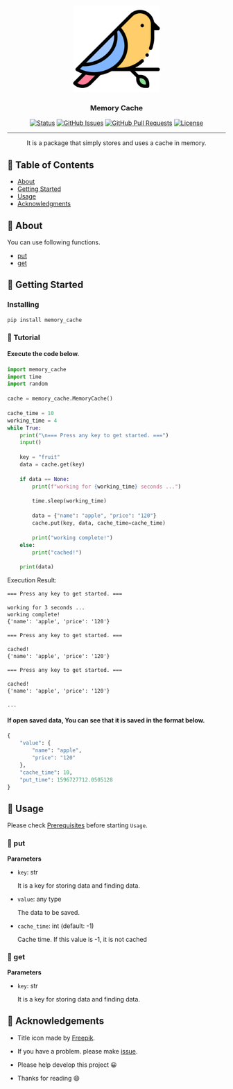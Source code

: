 <p align="center">
  <a href="" rel="noopener">
 <img width=200px height=200px src="./static/icon.png" alt="Project logo" ></a>
 <br>

 
</p>

<h3 align="center">Memory Cache</h3>

<div align="center">

[![Status](https://img.shields.io/badge/status-active-success.svg)]()
[![GitHub Issues](https://img.shields.io/github/issues/da-huin/memory_cache.svg)](https://github.com/da-huin/memory_cache/issues)
[![GitHub Pull Requests](https://img.shields.io/github/issues-pr/da-huin/memory_cache.svg)](https://github.com/da-huin/memory_cache/pulls)
[![License](https://img.shields.io/badge/license-MIT-blue.svg)](/LICENSE)

</div>

---

<p align="center"> It is a package that simply stores and uses a cache in memory.
    <br> 
</p>

## 📝 Table of Contents

- [About](#about)
- [Getting Started](#getting_started)
- [Usage](#usage)
- [Acknowledgments](#acknowledgement)

## 🧐 About <a name = "about"></a>

You can use following functions.

* [put](#put)
* [get](#get)

## 🏁 Getting Started <a name = "getting_started"></a>

### Installing

```
pip install memory_cache
```

### 🚀 Tutorial

#### Execute the code below.

```python
import memory_cache
import time
import random

cache = memory_cache.MemoryCache()

cache_time = 10
working_time = 4
while True:
    print("\n=== Press any key to get started. ===")
    input()

    key = "fruit"
    data = cache.get(key)

    if data == None:
        print(f"working for {working_time} seconds ...")

        time.sleep(working_time)

        data = {"name": "apple", "price": "120"}
        cache.put(key, data, cache_time=cache_time)

        print("working complete!")
    else:
        print("cached!")

    print(data)
```

Execution Result:
```
=== Press any key to get started. ===

working for 3 seconds ...
working complete!
{'name': 'apple', 'price': '120'}

=== Press any key to get started. ===

cached!
{'name': 'apple', 'price': '120'}

=== Press any key to get started. ===

cached!
{'name': 'apple', 'price': '120'}

...
```

#### If open saved data, You can see that it is saved in the format below.

```python
{
    "value": {
        "name": "apple",
        "price": "120"
    },
    "cache_time": 10,
    "put_time": 1596727712.0505128
}
```

## 🎈 Usage <a name="usage"></a>

Please check [Prerequisites](#prerequisites) before starting `Usage`.

### 🌱 put <a name="put"></a>

**Parameters**

* `key`: str

    It is a key for storing data and finding data.

* `value`: any type

    The data to be saved.

* `cache_time`: int (default: -1)

    Cache time. If this value is -1, it is not cached

### 🌱 get <a name="get"></a>

**Parameters**

* `key`: str

    It is a key for storing data and finding data.

## 🎉 Acknowledgements <a name = "acknowledgement"></a>

- Title icon made by [Freepik](https://www.flaticon.com/kr/authors/freepik).

- If you have a problem. please make [issue](https://github.com/da-huin/memory_cache/issues).

- Please help develop this project 😀

- Thanks for reading 😄
